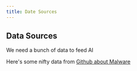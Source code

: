 ```yaml
---
title: Date Sources
---
```


## Data Sources

We need a bunch of data to feed AI

Here's some nifty data from <a href="{{ '/malware' | relative_url }}">Github about Malware</a>
